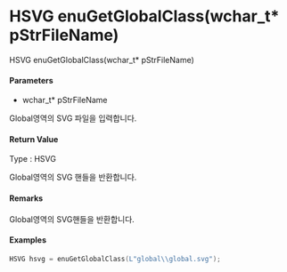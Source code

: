 # HSVG enuGetGlobalClass\(wchar\_t\* pStrFileName\)

HSVG enuGetGlobalClass\(wchar\_t\* pStrFileName\)

#### Parameters

* wchar\_t\* pStrFileName

Global영역의 SVG 파일을 입력합니다.

#### Return Value

Type : HSVG

Global영역의 SVG 핸들을 반환합니다.

#### Remarks

Global영역의 SVG핸들을 반환합니다.

#### Examples

```cpp
HSVG hsvg = enuGetGlobalClass(L"global\\global.svg");
```



